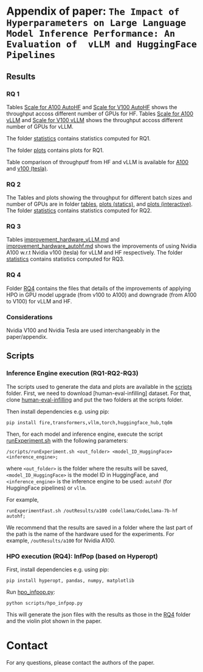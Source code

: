 # Appendix of paper: ``The Impact of Hyperparameters on Large Language Model Inference Performance: An Evaluation of  vLLM and HuggingFace Pipelines``

## Results


### RQ 1

Tables [Scale for A100 AutoHF](RQ1/table_gpuscale_a100_autohf.md) and [Scale for V100 AutoHF](RQ1/table_gpuscale_tesla_autohf.md) shows the throughput accoss different number of GPUs for HF.
Tables [Scale for A100 vLLM](RQ1/table_gpuscale_a100_vLLM.md) and [Scale for V100 vLLM](RQ1/table_gpuscale_tesla_vLLM.md) shows the throughput accoss different number of GPUs for vLLM.

The folder [statistics](RQ1/statistics) contains statistics computed for RQ1.

The folder [plots](RQ1/plots) contains plots for RQ1.

Table comparison of throughputf from HF and vLLM is available for [A100](RQ1/table_comparison_a100.md) and [v100 (tesla)](RQ1/table_comparison_tesla.md).

### RQ 2

The Tables and plots showing the throughput for different batch sizes and number of GPUs are in folder [tables](RQ2/tables), [plots (statics)](RQ2/plots), and [plots (interactive)](RQ2/plots_interactive).
The folder [statistics](RQ2/statistics) contains statistics computed for RQ2.

### RQ 3
Tables [improvement_hardware_vLLM.md](RQ3/improvement_hardware_vLLM.md) and [improvement_hardware_autohf.md](RQ3/improvement_hardware_autohf.md) shows the improvements of using Nvidia A100 w.r.t Nvidia v100 (tesla) for vLLM and HF respectively.
The folder [statistics](RQ3/statistics) contains statistics computed for RQ3.

### RQ 4

Folder [RQ4](RQ4) contains the files that details of the improvements of applying HPO in GPU model upgrade (from v100 to A100) and downgrade (from A100 to V100) for vLLM and HF.


### Considerations

Nvidia V100 and Nvidia Tesla are used interchangeably in the paper/appendix.

## Scripts

### Inference Engine execution (RQ1-RQ2-RQ3)
The scripts used to generate the data and plots are available in the [scripts](scripts) folder.
First, we need to download [human-eval-infilling] dataset.
For that, clone [human-eval-infilling](https://github.com/openai/human-eval-infilling) and put the two folders at the scripts folder.


Then install dependencies  e.g. using pip:

```
pip install fire,transformers,vllm,torch,huggingface_hub,tqdm
```


Then, for each model and inference engine, execute the script [runExperiment.sh](scripts/runExperiment.sh) with the following parameters:

```
/scripts/runExperiment.sh <out_folder> <model_ID_HuggingFace> <inference_engine>;
```

where `<out_folder>` is the folder where the results will be saved, `<model_ID_HuggingFace>` is the model ID in HuggingFace, and `<inference_engine>` is the inference engine to be used: `autohf` (for HuggingFace pipelines) or `vllm`.

For example, 
```
runExperimentFast.sh /outResults/a100 codellama/CodeLlama-7b-hf autohf;
```

We recommend that the results are saved in a folder where the last part of the path is the name of the hardware used for the experiments. For example, `/outResults/a100` for Nvidia A100.

### HPO execution (RQ4): InfPop (based on Hyperopt)

First, install dependencies  e.g. using pip:
```
pip install hyperopt, pandas, numpy, matplotlib
```


Run [hpo_infpop.py](scripts/hpo_infpop.py):
```
python scripts/hpo_infpop.py 
```

This will generate the json files with the results as those in the [RQ4](RQ4) folder and the violin plot shown in the paper.

# Contact

For any questions, please contact the authors of the paper.
